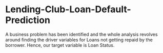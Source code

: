 # Lending-Club-Loan-Default-Prediction

A business problem has been identified and the whole analysis revolves around finding the driver variables for Loans not getting repaid by the borrower. Hence, our target variable is Loan Status.
